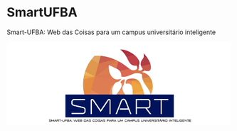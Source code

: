 # SmartUFBA
Smart-UFBA: Web das Coisas para um campus universitário inteligente

![logo](/images/smartufbalogo.jpg?raw=true "Smart UFBA logo")
